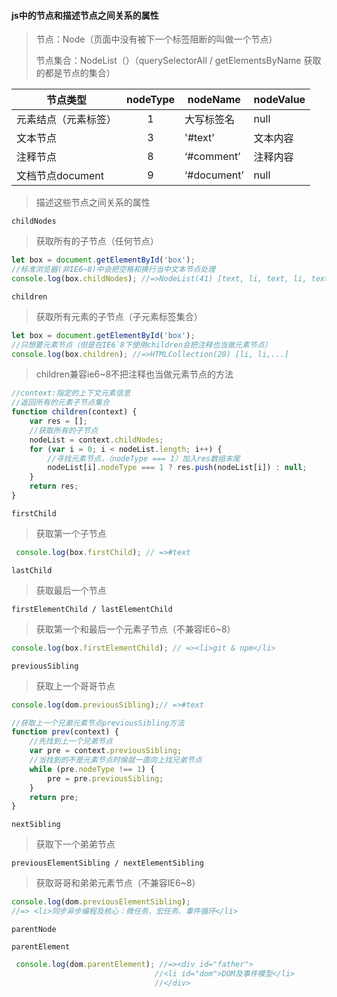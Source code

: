 #### js中的节点和描述节点之间关系的属性

>节点：Node（页面中没有被下一个标签阻断的叫做一个节点）
>
>节点集合：NodeList（）（querySelectorAll / getElementsByName 获取的都是节点的集合）

| 节点类型             | nodeType | nodeName    | nodeValue |
| -------------------- | :------: | ----------- | --------- |
| 元素结点（元素标签） |    1     | 大写标签名  | null      |
| 文本节点             |    3     | '#text'     | 文本内容  |
| 注释节点             |    8     | ‘#comment’  | 注释内容  |
| 文档节点document     |    9     | ‘#document’ | null      |

> 描述这些节点之间关系的属性

`childNodes`

>获取所有的子节点（任何节点）

```javascript
let box = document.getElementById('box');
//标准浏览器(非IE6~8)中会把空格和换行当中文本节点处理
console.log(box.childNodes); //=>NodeList(41) [text, li, text, li, text, li...]
```

`children`

>获取所有元素的子节点（子元素标签集合）

```javascript
let box = document.getElementById('box');
//只想要元素节点（但是在IE6`8下使用children会把注释也当做元素节点）
console.log(box.children); //=>HTMLCollection(20) [li, li,...]
```
> children兼容ie6~8不把注释也当做元素节点的方法
```javascript
//context:指定的上下文元素信息
//返回所有的元素子节点集合
function children(context) {
    var res = [];
    //获取所有的子节点
    nodeList = context.childNodes;
    for (var i = 0; i < nodeList.length; i++) {
        //寻找元素节点，（nodeType === 1）加入res数组末尾
        nodeList[i].nodeType === 1 ? res.push(nodeList[i]) : null;
    }
    return res;
}
```

`firstChild`

> 获取第一个子节点

```javascript
 console.log(box.firstChild); // =>#text
```

`lastChild`

> 获取最后一个节点

`firstElementChild / lastElementChild`

>获取第一个和最后一个元素子节点（不兼容IE6~8）

```javascript
console.log(box.firstElementChild); // =><li>git & npm</li>
```

`previousSibling`

>获取上一个哥哥节点

```javascript
console.log(dom.previousSibling);// =>#text
```
```javascript
//获取上一个兄弟元素节点previousSibling方法
function prev(context) {
    //先找到上一个兄弟节点
    var pre = context.previousSibling;
    //当找到的不是元素节点时候就一直向上找兄弟节点
    while (pre.nodeType !== 1) {
        pre = pre.previousSibling;
    }
    return pre;
}
```

`nextSibling`

> 获取下一个弟弟节点

`previousElementSibling / nextElementSibling`

> 获取哥哥和弟弟元素节点（不兼容IE6~8）

```javascript
console.log(dom.previousElementSibling); 
//=> <li>同步异步编程及核心：微任务、宏任务、事件循环</li>
```

`parentNode`

`parentElement`

```javascript
 console.log(dom.parentElement); //=><div id="father">
 								//<li id="dom">DOM及事件模型</li>
       							//</div>
```